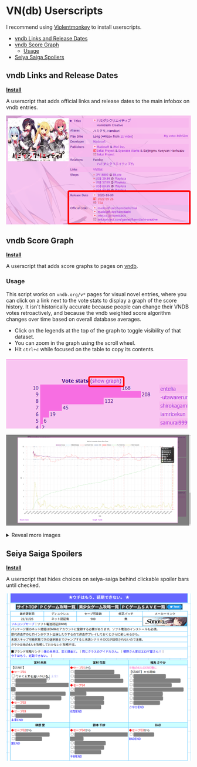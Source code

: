 # VN(db) Userscripts <!-- omit in toc -->

I recommend using [Violentmonkey](https://violentmonkey.github.io/) to install userscripts.

- [vndb Links and Release Dates](#vndb-links-and-release-dates)
- [vndb Score Graph](#vndb-score-graph)
  - [Usage](#usage)
- [Seiya Saiga Spoilers](#seiya-saiga-spoilers)

## vndb Links and Release Dates

**[Install](https://github.com/MarvNC/vn-userscripts/raw/master/vndb-official-stats.user.js)**

A userscript that adds official links and release dates to the main infobox on vndb entries.

![](images/chrome_%E3%83%8F%E3%83%9F%E3%83%80%E3%82%B7%E3%82%AF%E3%83%AA%E3%82%A8%E3%82%A4%E3%83%86%E3%82%A3%E3%83%96__vndb_-_httpsvndb.org_-_Google_Ch_2022-08-22_19-27-22.png)

## vndb Score Graph

**[Install](https://github.com/MarvNC/vn-userscripts/raw/master/vndb-score-graph.user.js)**

A userscript that adds score graphs to pages on [vndb](http://vndb.org/).

### Usage

This script works on `vndb.org/v*` pages for visual novel entries, where you can click on a link next to the vote stats to display a graph of the score history. It isn't historically accurate because people can change their VNDB votes retroactively, and because the vndb weighted score algorithm changes over time based on overall database averages.

- Click on the legends at the top of the graph to toggle visibility of that dataset.
- You can zoom in the graph using the scroll wheel.
- Hit `ctrl+c` while focused on the table to copy its contents.

![usage](images/score-graphs/usage.png)

![example](images/score-graphs/example.png)

<details>
  <summary>Reveal more images</summary>

![table](images/score-graphs/table.png)

![releases tooltip](images/score-graphs/releases%20tooltip.png)

</details>

## Seiya Saiga Spoilers

**[Install](https://github.com/MarvNC/vn-userscripts/raw/master/seiya-saiga-spoilers.user.js)**

A userscript that hides choices on seiya-saiga behind clickable spoiler bars until checked.

![](images/2022-08-22_19-32-54.gif)
